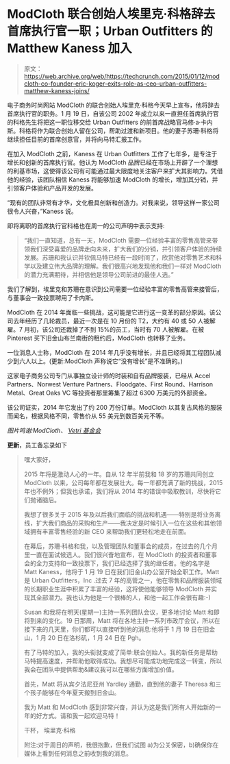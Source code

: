 # ModCloth 联合创始人埃里克·科格辞去首席执行官一职；Urban Outfitters 的 Matthew Kaness 加入 

> 原文：<https://web.archive.org/web/https://techcrunch.com/2015/01/12/modcloth-co-founder-eric-koger-exits-role-as-ceo-urban-outfitters-matthew-kaness-joins/>

电子商务时尚网站 ModCloth 的联合创始人埃里克·科格今天早上宣布，他将辞去首席执行官的职务。1 月 19 日，自该公司 2002 年成立以来一直担任首席执行官的科格先生将把这一职位移交给 Urban Outfitters 的前首席战略官马修·a·卡内斯。科格将作为联合创始人留在公司，帮助过渡和新项目。他的妻子苏珊·科格将继续担任目前的首席创意官，并将向马特汇报工作。

在加入 ModCloth 之前，Kaness 在 Urban Outfitters 工作了七年多，是专注于增长和创新的首席执行官。他认为 ModCloth 品牌已经在市场上开辟了一个理想的利基市场，这使得该公司有可能通过最大限度地关注客户来扩大其影响力。凭借他的经验，该团队相信 Kaness 将能够加速 ModCloth 的增长，增加其分销，并引领客户体验和产品开发的发展。

“现有的团队非常有才华，文化极具创新和创造力。对我来说，领导这样一家公司很令人兴奋，”Kaness 说。

即将离职的首席执行官科格也在周一的公司声明中表示支持:

> “我们一直知道，总有一天，ModCloth 需要一位经验丰富的零售高管来带领我们深受喜爱的品牌走向未来，扩大我们的分销，并引领客户体验的持续发展。苏珊和我认识并钦佩马特已经有一段时间了，欣赏他对零售艺术和科学以及建立伟大品牌的理解。我们很高兴地发现他和我们一样对 ModCloth 的潜力充满期待，并相信他是领导公司前进的最佳人选。”

我们了解到，埃里克和苏珊在意识到公司需要一位经验丰富的零售高管来接管后，与董事会一致投票聘用了卡内斯。

ModCloth 在 2014 年面临一些挑战，这可能是它进行这一变革的部分原因。该公司去年经历了几轮裁员，最近一次是在 10 月份的 T2，大约有 40 或 50 人被解雇。7 月初，该公司还裁掉了不到 15%的员工，当时有 70 人被解雇。在被 Pinterest 买下旧金山布兰南街的租约后，ModCloth 也转移了业务。

一位消息人士称，ModCloth 在 2014 年几乎没有增长，并且已经将其工程团队减少到六人以上。(更新:ModCloth 声称说它“没有增长”是不准确的。)

这家电子商务公司专门从事独立设计师的时装和自有品牌服装，已经从 Accel Partners、Norwest Venture Partners、Floodgate、First Round、Harrison Metal、Great Oaks VC 等投资者那里筹集了超过 6300 万美元的外部资金。

该公司证实，2014 年它发出了约 200 万份订单。ModCloth 以其复古风格的服装而闻名，根据风格不同，零售价从 55 美元到数百美元不等。

*图片鸣谢:ModCloth、 [Vetri 基金会](https://web.archive.org/web/20221208232528/http://www.vetrifoundation.org/who-we-are/our-board-staff/)*

**更新**，员工备忘录如下

> 嘿大家好，
> 
> 2015 年将是激动人心的一年。自从 12 年半前我和 18 岁的苏珊共同创立 ModCloth 以来，公司每年都在发展壮大。每一年都充满了新的挑战，2015 年也不例外；但我也承诺，我们将从 2014 年的错误中吸取教训，尽快将它们抛诸脑后。
> 
> 我想了很多关于 2015 年及以后我们面临的挑战和机遇——特别是将业务离线，扩大我们商品的采购和生产——我决定是时候引入一位在这些和其他领域拥有丰富零售经验的新 CEO 来帮助我们更轻松地走在前面。
> 
> 在幕后，苏珊·科格和我，以及管理团队和董事会的成员，在过去的几个月里一直在面试候选人。我们很兴奋地宣布，在 ModCloth 的投资者和董事会的全力支持和一致投票下，我们已经选择了我的继任者。他的名字是 Matt Kaness，他将于 1 月 19 日在我们旧金山办公室开始全职工作。Matt 是 Urban Outfitters，Inc .过去 7 年的高管之一，他在零售和品牌服装领域的长期职业生涯中积累了丰富的经验，这将使他能够领导 ModCloth 并实现其全部潜力。我也认为他是一个很棒的人，和他一起工作会很有趣:-)
> 
> Susan 和我将在明天(星期一)主持一系列团队会议，更多地讨论 Matt 和即将到来的变化。19 日那周，Matt 将在各地主持一系列市政厅会议，所以在接下来的几天里，你们都可以直接听到他的消息:他将于 1 月 19 日在旧金山，1 月 20 日在洛杉矶，1 月 24 日在 Pgh。
> 
> 有了马特的加入，我的头衔就变成了简单:联合创始人。我的新任务是帮助马特提高速度，并帮助他取得成功。我想尽可能成功地完成这一转变，所以我会在团队中提供帮助&建议我可以在哪些方面增加价值。
> 
> 首先，Matt 将从宾夕法尼亚州 Yardley 通勤，直到他的妻子 Theresa 和三个孩子能够在今年夏天搬到旧金山。
> 
> 我为 Matt 和 ModCloth 感到非常兴奋，并认为这是我们所有人开始新的一年的好方式。请和我一起欢迎马特！
> 
> 干杯，
> 埃里克·科格
> 
> 附注:对于周日的声明，我很抱歉，但我们试图 a)为公关保密，b)确保你在媒体上看到任何消息之前收到我的消息。